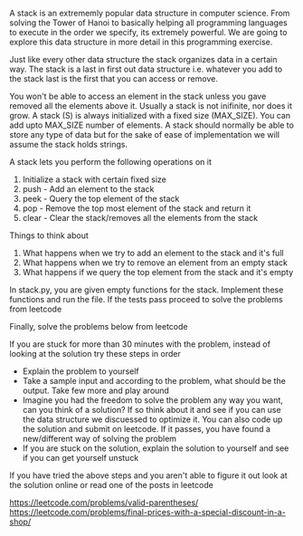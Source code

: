 A stack is an extrememly popular data structure in computer science. From solving the Tower of Hanoi to basically helping all programming languages to execute in the order we specify, its extremely powerful. We are going to explore this data structure in more detail in this programming exercise. 

Just like every other data structure the stack organizes data in a certain way. The stack is a last in first out data structure i.e. whatever you add to the stack last is the first that you can access or remove. 

You won't be able to access an element in the stack unless you gave removed all the elements above it. Usually a stack is not inifinite, nor does it grow. A stack (S) is always initialized with a fixed size (MAX_SIZE). You can add upto MAX_SIZE number of elements. A stack should normally be able to store any type of data but for the sake of ease of implementation we will assume the stack holds strings.

A stack lets you perform the following operations on it
1) Initialize a stack with certain fixed size
2) push - Add an element to the stack 
3) peek - Query the top element of the stack 
4) pop - Remove the top most element of the stack and return it 
5) clear - Clear the stack/removes all the elements from the stack

Things to think about
1) What happens when we try to add an element to the stack and it's full
2) What happens when we try to remove an element from an empty stack
3) What happens if we query the top element from the stack and it's empty

In stack.py, you are given empty functions for the stack. Implement these functions and run the file. If the tests pass proceed to solve the problems from leetcode

Finally, solve the problems below from leetcode


If you are stuck for more than 30 minutes with the problem, instead of looking at the solution try these steps in order
* Explain the problem to yourself
* Take a sample input and according to the problem, what should be the output. Take few more and play around
* Imagine you had the freedom to solve the problem any way you want, can you think of a solution? If so think about it and see if you can use the data structure we discuessed to optimize it. You can also code up the solution and submit on leetcode. If it passes, you have found a new/different way of solving the problem
* If you are stuck on the solution, explain the solution to yourself and see if you can get yourself unstuck

If you have tried the above steps and you aren't able to figure it out look at the solution online or read one of the posts in leetcode 


https://leetcode.com/problems/valid-parentheses/
https://leetcode.com/problems/final-prices-with-a-special-discount-in-a-shop/

